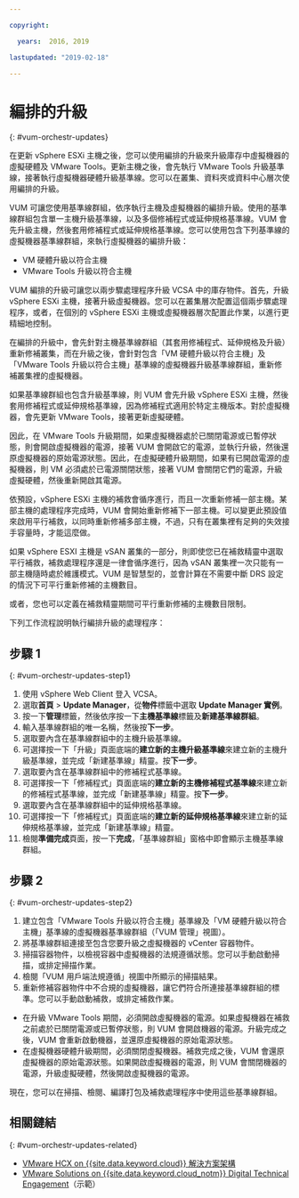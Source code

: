 ```yaml
---

copyright:

  years:  2016, 2019

lastupdated: "2019-02-18"

---
```


# 編排的升級
{: #vum-orchestr-updates}

在更新 vSphere ESXi 主機之後，您可以使用編排的升級來升級庫存中虛擬機器的虛擬硬體及 VMware Tools。更新主機之後，會先執行 VMware Tools 升級基準線，接著執行虛擬機器硬體升級基準線。您可以在叢集、資料夾或資料中心層次使用編排的升級。

VUM 可讓您使用基準線群組，依序執行主機及虛擬機器的編排升級。使用的基準線群組包含單一主機升級基準線，以及多個修補程式或延伸規格基準線。VUM 會先升級主機，然後套用修補程式或延伸規格基準線。您可以使用包含下列基準線的虛擬機器基準線群組，來執行虛擬機器的編排升級：
* VM 硬體升級以符合主機
* VMware Tools 升級以符合主機

VUM 編排的升級可讓您以兩步驟處理程序升級 VCSA 中的庫存物件。首先，升級 vSphere ESXi 主機，接著升級虛擬機器。您可以在叢集層次配置這個兩步驟處理程序，或者，在個別的 vSphere ESXi 主機或虛擬機器層次配置此作業，以進行更精細地控制。

在編排的升級中，會先針對主機基準線群組（其套用修補程式、延伸規格及升級）重新修補叢集，而在升級之後，會針對包含「VM 硬體升級以符合主機」及「VMware Tools 升級以符合主機」基準線的虛擬機器升級基準線群組，重新修補叢集裡的虛擬機器。

如果基準線群組也包含升級基準線，則 VUM 會先升級 vSphere ESXi 主機，然後套用修補程式或延伸規格基準線，因為修補程式適用於特定主機版本。對於虛擬機器，會先更新 VMware Tools，接著更新虛擬硬體。

因此，在 VMware Tools 升級期間，如果虛擬機器處於已關閉電源或已暫停狀態，則會開啟虛擬機器的電源，接著 VUM 會開啟它的電源，並執行升級，然後還原虛擬機器的原始電源狀態。因此，在虛擬硬體升級期間，如果有已開啟電源的虛擬機器，則 VM 必須處於已電源關閉狀態，接著 VUM 會關閉它們的電源，升級虛擬硬體，然後重新開啟其電源。

依預設，vSphere ESXi 主機的補救會循序進行，而且一次重新修補一部主機。某部主機的處理程序完成時，VUM 會開始重新修補下一部主機。可以變更此預設值來啟用平行補救，以同時重新修補多部主機，不過，只有在叢集裡有足夠的失效接手容量時，才能這麼做。

如果 vSphere ESXI 主機是 vSAN 叢集的一部分，則即使您已在補救精靈中選取平行補救，補救處理程序還是一律會循序進行，因為 vSAN 叢集裡一次只能有一部主機隨時處於維護模式。VUM 是智慧型的，並會計算在不需要中斷 DRS 設定的情況下可平行重新修補的主機數目。

或者，您也可以定義在補救精靈期間可平行重新修補的主機數目限制。

下列工作流程說明執行編排升級的處理程序：

## 步驟 1
{: #vum-orchestr-updates-step1}

1. 使用 vSphere Web Client 登入 VCSA。
2. 選取**首頁** > **Update Manager**，從**物件**標籤中選取 **Update Manager 實例**。
3. 按一下**管理**標籤，然後依序按一下**主機基準線**標籤及**新建基準線群組**。
4. 輸入基準線群組的唯一名稱，然後按**下一步**。
5. 選取要內含在基準線群組中的主機升級基準線。
6. 可選擇按一下「升級」頁面底端的**建立新的主機升級基準線**來建立新的主機升級基準線，並完成「新建基準線」精靈。按**下一步**。
7. 選取要內含在基準線群組中的修補程式基準線。
8. 可選擇按一下「修補程式」頁面底端的**建立新的主機修補程式基準線**來建立新的修補程式基準線，並完成「新建基準線」精靈。按**下一步**。
9. 選取要內含在基準線群組中的延伸規格基準線。
10. 可選擇按一下「修補程式」頁面底端的**建立新的延伸規格基準線**來建立新的延伸規格基準線，並完成「新建基準線」精靈。
11. 檢閱**準備完成**頁面，按一下**完成**，「基準線群組」窗格中即會顯示主機基準線群組。

## 步驟 2
{: #vum-orchestr-updates-step2}

1. 建立包含「VMware Tools 升級以符合主機」基準線及「VM 硬體升級以符合主機」基準線的虛擬機器基準線群組（「VUM 管理」視圖）。
2. 將基準線群組連接至包含您要升級之虛擬機器的 vCenter 容器物件。
3. 掃描容器物件，以檢視容器中虛擬機器的法規遵循狀態。您可以手動啟動掃描，或排定掃描作業。
4. 檢閱「VUM 用戶端法規遵循」視圖中所顯示的掃描結果。
5. 重新修補容器物件中不合規的虛擬機器，讓它們符合所連接基準線群組的標準。您可以手動啟動補救，或排定補救作業。
* 在升級 VMware Tools 期間，必須開啟虛擬機器的電源。如果虛擬機器在補救之前處於已關閉電源或已暫停狀態，則 VUM 會開啟機器的電源。升級完成之後，VUM 會重新啟動機器，並還原虛擬機器的原始電源狀態。
* 在虛擬機器硬體升級期間，必須關閉虛擬機器。補救完成之後，VUM 會還原虛擬機器的原始電源狀態。如果開啟虛擬機器的電源，則 VUM 會關閉機器的電源，升級虛擬硬體，然後開啟虛擬機器的電源。

現在，您可以在掃描、檢閱、編譯打包及補救處理程序中使用這些基準線群組。

## 相關鏈結
{: #vum-orchestr-updates-related}

* [VMware HCX on {{site.data.keyword.cloud}} 解決方案架構](https://www.ibm.com/cloud/garage/files/HCX_Architecture_Design.pdf)
* [VMware Solutions on {{site.data.keyword.cloud_notm}} Digital Technical Engagement](https://ibm-dte.mybluemix.net/ibm-vmware)（示範）
